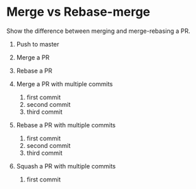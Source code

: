 # Merge vs Rebase-merge
Show the difference between merging and merge-rebasing a PR.

1. Push to master
2. Merge a PR
3. Rebase a PR
4. Merge a PR with multiple commits

    1. first commit
    2. second commit
    3. third commit

5. Rebase a PR with multiple commits

    1. first commit
    2. second commit
    3. third commit

6. Squash a PR with multiple commits

    1. first commit
